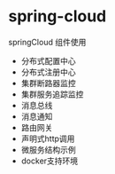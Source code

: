 spring-cloud
==========
springCloud 组件使用
* 分布式配置中心
* 分布式注册中心
* 集群断路器监控
* 集群服务追踪监控
* 消息总线
* 消息通知
* 路由网关
* 声明式http调用
* 微服务结构示例
* docker支持环境